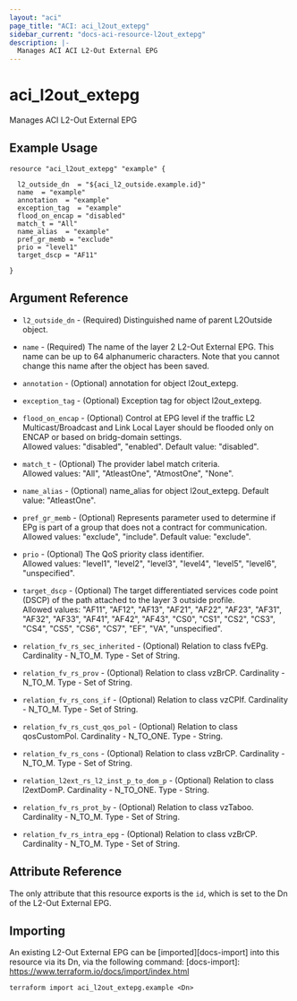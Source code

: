 ```yaml
---
layout: "aci"
page_title: "ACI: aci_l2out_extepg"
sidebar_current: "docs-aci-resource-l2out_extepg"
description: |-
  Manages ACI ACI L2-Out External EPG
---
```


# aci_l2out_extepg

Manages ACI L2-Out External EPG

## Example Usage

```hcl
resource "aci_l2out_extepg" "example" {

  l2_outside_dn  = "${aci_l2_outside.example.id}"
  name  = "example"
  annotation  = "example"
  exception_tag  = "example"
  flood_on_encap = "disabled"
  match_t = "All"
  name_alias  = "example"
  pref_gr_memb = "exclude"
  prio = "level1"
  target_dscp = "AF11"

}
```

## Argument Reference

- `l2_outside_dn` - (Required) Distinguished name of parent L2Outside object.
- `name` - (Required) The name of the layer 2 L2-Out External EPG. This name can be up to 64 alphanumeric characters. Note that you cannot change this name after the object has been saved.
- `annotation` - (Optional) annotation for object l2out_extepg.

- `exception_tag` - (Optional) Exception tag for object l2out_extepg.

- `flood_on_encap` - (Optional) Control at EPG level if the traffic L2 Multicast/Broadcast and Link Local Layer should be flooded only on ENCAP or based on bridg-domain settings.  
  Allowed values: "disabled", "enabled". Default value: "disabled".
- `match_t` - (Optional) The provider label match criteria.  
  Allowed values: "All", "AtleastOne", "AtmostOne", "None".
- `name_alias` - (Optional) name_alias for object l2out_extepg. Default value: "AtleastOne".

- `pref_gr_memb` - (Optional) Represents parameter used to determine if EPg is part of a group that does not a contract for communication.  
  Allowed values: "exclude", "include". Default value: "exclude".
- `prio` - (Optional) The QoS priority class identifier.  
  Allowed values: "level1", "level2", "level3", "level4", "level5", "level6", "unspecified".
- `target_dscp` - (Optional) The target differentiated services code point (DSCP) of the path attached to the layer 3 outside profile.  
  Allowed values: "AF11", "AF12", "AF13", "AF21", "AF22", "AF23", "AF31", "AF32", "AF33", "AF41", "AF42", "AF43", "CS0", "CS1", "CS2", "CS3", "CS4", "CS5", "CS6", "CS7", "EF", "VA", "unspecified".

- `relation_fv_rs_sec_inherited` - (Optional) Relation to class fvEPg. Cardinality - N_TO_M. Type - Set of String.
- `relation_fv_rs_prov` - (Optional) Relation to class vzBrCP. Cardinality - N_TO_M. Type - Set of String.
- `relation_fv_rs_cons_if` - (Optional) Relation to class vzCPIf. Cardinality - N_TO_M. Type - Set of String.
- `relation_fv_rs_cust_qos_pol` - (Optional) Relation to class qosCustomPol. Cardinality - N_TO_ONE. Type - String.
- `relation_fv_rs_cons` - (Optional) Relation to class vzBrCP. Cardinality - N_TO_M. Type - Set of String.
- `relation_l2ext_rs_l2_inst_p_to_dom_p` - (Optional) Relation to class l2extDomP. Cardinality - N_TO_ONE. Type - String.
- `relation_fv_rs_prot_by` - (Optional) Relation to class vzTaboo. Cardinality - N_TO_M. Type - Set of String.
- `relation_fv_rs_intra_epg` - (Optional) Relation to class vzBrCP. Cardinality - N_TO_M. Type - Set of String.

## Attribute Reference

The only attribute that this resource exports is the `id`, which is set to the
Dn of the L2-Out External EPG.

## Importing

An existing L2-Out External EPG can be [imported][docs-import] into this resource via its Dn, via the following command:
[docs-import]: https://www.terraform.io/docs/import/index.html

```
terraform import aci_l2out_extepg.example <Dn>
```
